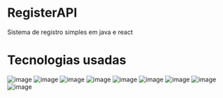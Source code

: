 # RegisterAPI
Sistema de registro simples em java e react 
<h1>Tecnologias usadas</h1>

![image](https://github.com/user-attachments/assets/846eaeb0-5495-42c2-8505-61bf29c5cd6a)
![image](https://github.com/user-attachments/assets/21d87581-ae07-4a99-a5a2-206c18ad86a4)
![image](https://github.com/user-attachments/assets/04590085-5a96-447e-a769-1bc7ae697d4d)
![image](https://github.com/user-attachments/assets/b397d708-8814-4dc8-83f8-3f82c38f2aee)
![image](https://github.com/user-attachments/assets/ae2735b9-63f2-4e41-9ae3-9c38b4082495)
![image](https://github.com/user-attachments/assets/98075d72-9445-48fd-8c52-cf38ce947c51)
![image](https://github.com/user-attachments/assets/7d81eb46-954e-4fbb-8be9-681938f0a480)
![image](https://github.com/user-attachments/assets/0429bc7d-ffc5-4847-85d3-bb8980d81da9)
![image](https://github.com/user-attachments/assets/05633ec3-bdb5-4b5a-8a20-d16cbd437a91)





